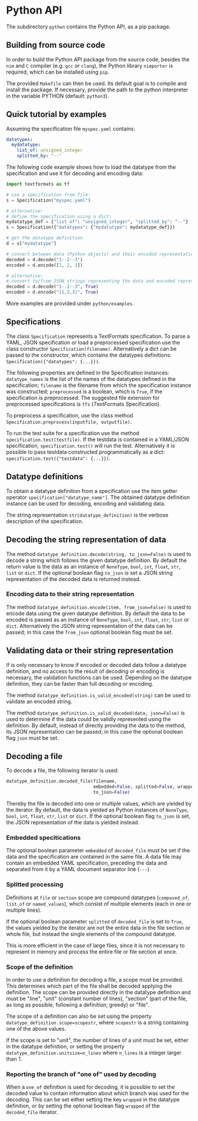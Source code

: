 # Python API

The subdirectory `python` contains the Python API, as a pip package.

## Building from source code

In order to build the Python API package from the source code,
besides the `nim` and `C` compiler (e.g. `gcc` or `clang`), the Python
library `nimporter` is required, which can be installed using `pip`.

The provided `Makefile` can then be used. Its default goal is to compile and
install the package. If necessary, provide the path to the python interpreter
in the variable PYTHON (default: `python3`).

## Quick tutorial by examples
Assuming the specification file `myspec.yaml` contains:
```YAML
datatypes:
  mydatatype:
    list_of: unsigned_integer
    splitted_by: "--"
```

The following code example shows how to load the datatype from the specification
and use it for decoding and encoding data:

```Python
import textformats as tf

# use a specification from file:
s = Specification("myspec.yaml")

# alternative:
# define the specification using a dict:
mydatatype_def = {"list_of": "unsigned_integer", "splitted_by": "--"}
s = Specification({"datatypes": {"mydatatype": mydatatype_def}})

# get the datatype definition
d = s["mydatatype"]

# convert between data (Python objects) and their encoded representation
decoded = d.decode("1--2--3")
encoded = d.encode([1, 2, 3])

# alternative:
# convert to/from JSON strings representing the data and encoded representation
decoded = d.decode("1--2--3", True)
encoded = d.encode("[1,2,3]", True)
```

More examples are provided under `python/examples`.

## Specifications

The class `Specification` represents a TextFormats specification.
To parse a YAML, JSON specification or load a preprocessed specification
use the class constructor `Specification(filename)`.
Alternatively a dict can be passed to the constructor, which contains
the datatypes definitions: `Specification({"datatypes": {...}})`.

The following properties are defined in the Specification instances:
`datatype_names` is the list of the names of the datatypes
defined in the specification; `filename` is the filename from which
the specification instance was constructed; `preprocessed` is a boolean,
which is `True`, if the specification is preprocessed.
The suggested file extension for preprocessed specifications
is `tfs` (*T*ext*F*ormats *S*pecification).

To preprocess a specification, use the class method
`Specification.preprocess(inputfile, outputfile)`.

To run the test suite for a specification use the method
`specification.test(testfile)`. If the testdata is contained
in a YAML/JSON specification, `specification.test()` will run the test.
Alternatively it is possible to pass testdata constructed
programmatically as a dict: `specification.test({"testdata": {...}})`.

## Datatype definitions

To obtain a datatype definition from a specification use the item getter
operator `specification["datatype_name"]`. The obtained datatype
definition instance can be used for decoding, encoding and validating data.

The string representation `str(datatype_definition)` is the verbose
description of the specification.

## Decoding the string representation of data

The method `datatype_definition.decode(string, to_json=False)` is used to
decode a string which follows the given datatype definition.
By default the return value is the data as an instance
of `NoneType`, `bool`, `int`, `float`, `str`, `list` or `dict`.
If the optional boolean flag `to_json` is set a JSON string representation
of the decoded data is returned instead.

### Encoding data to their string representation

The method `datatype_definition.encode(item, from_json=False)` is used to
encode data using the given datatype definition.
By default the data to be encoded is passed as an instance of
`NoneType`, `bool`, `int`, `float`, `str`, `list` or `dict`.
Alternatively the JSON string representation of the data can be passed;
in this case the `from_json` optional boolean flag must be set.

## Validating data or their string representation

If is only necessary to know if encoded or decoded data follow a
datatype definition, and no access to the result of decoding or encoding is
necessary, the validation functions can be used. Depending on the datatype
definition, they can be faster than full decoding or encoding.

The method `datatype_definition.is_valid_encoded(string)`
can be used to validate an encoded string.

The method `datatype_definition.is_valid_decoded(data, json=False)` is used
to determine if the data could be validly represented using the definition.
By default, instead of directly providing the data
to the method, its JSON representation can be passed; in this case
the optional boolean flag `json` must be set.

## Decoding a file

To decode a file, the following iterator is used:
```Python
datatype_definition.decoded_file(filename,
                                 embedded=False, splitted=False, wrapped=False,
                                 to_json=False)
```

Thereby the file is decoded into one or multiple values, which are yielded
by the iterator. By default, the data is yielded as Python instances
of `NoneType`, `bool`, `int`, `float`, `str`, `list` or `dict`.
If the optional boolean flag `to_json` is set, the JSON representation
of the data is yielded instead.

### Embedded specitications

The optional boolean parameter `embedded` of `decoded_file` must be set
if the data and the specification are contained in the same file. A data
file may contain an embedded YAML specification, preceding the data and
separated from it by a YAML document separator line (`---`).

### Splitted processing

Definitions at `file` or `section` scope are compound datatypes
(`composed_of`, `list_of` or `named_values`), which consist of
multiple elements (each in one or multiple lines).

If the optional boolean parameter `splitted` of `decoded_file` is set to
`True`, the values yielded by the iterator are not the entire data in the
file section or whole file, but instead the single elements of the compound
datatype.

This is more efficient in the case of
large files, since it is not necessary to represent in memory and process
the entire file or file section at once.

### Scope of the definition

In order to use a definition for decoding a file, a scope must be provided.
This determines which part of the file shall be decoded applying the definition.
The scope can be provided directly in the datatype definition and must be
"line", "unit" (constant number of lines), "section" (part of the file, as long
as possible, following a definition; greedy) or "file".

The scope of a definition can also be set using the property
`datatype_definition.scope=scopestr`, where `scopestr` is a
string containing one of the above values.

If the scope is set to "unit", the number of lines of a unit must be set,
either in the datatype definition, or setting the property
`datatype_definition.unitsize=n_lines` where `n_lines` is a integer
larger than 1.

### Reporting the branch of "one of" used by decoding

When a `one_of` definition is used for decoding, it is possible to set the
decoded value to contain information about which branch was used for the
decoding. This can be set either setting the key `wrapped` in the
datatype definition, or by setting the optional boolean flag
`wrapped` of the `decoded_file` iterator.

